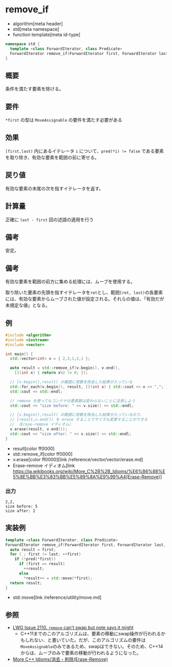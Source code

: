 # remove_if
* algorithm[meta header]
* std[meta namespace]
* function template[meta id-type]

```cpp
namespace std {
  template <class ForwardIterator, class Predicate>
  ForwardIterator remove_if(ForwardIterator first, ForwardIterator last, Predicate pred);
}
```

## 概要
条件を満たす要素を除ける。


## 要件
`*first` の型は `MoveAssignable` の要件を満たす必要がある


## 効果
`[first,last)` 内にあるイテレータ `i` について、`pred(*i) != false` である要素を取り除き、有効な要素を範囲の前に寄せる。


## 戻り値
有効な要素の末尾の次を指すイテレータを返す。


## 計算量
正確に `last - first` 回の述語の適用を行う


## 備考
安定。


## 備考
有効な要素を範囲の前方に集める処理には、ムーブを使用する。

取り除いた要素の先頭を指すイテレータを`ret`とし、範囲`[ret, last)`の各要素には、有効な要素からムーブされた値が設定される。それらの値は、「有効だが未規定な値」となる。


## 例
```cpp example
#include <algorithm>
#include <iostream>
#include <vector>

int main() {
  std::vector<int> v = { 2,3,1,2,1 };

  auto result = std::remove_if(v.begin(), v.end(),
    [](int x) { return x%2 != 0; });

  // [v.begin(),result) の範囲に奇数を除去した結果が入っている
  std::for_each(v.begin(), result, [](int x) { std::cout << x << ","; });
  std::cout << std::endl;

  // remove を使ってもコンテナの要素数は変わらないことに注意しよう
  std::cout << "size before: " << v.size() << std::endl;

  // [v.begin(),result) の範囲に奇数を除去した結果が入っているので、
  // [result,v.end()) を erase することでサイズも変更することができる
  // （Erase-remove イディオム）
  v.erase(result, v.end());
  std::cout << "size after: " << v.size() << std::endl;
}
```
* result[color ff0000]
* std::remove_if[color ff0000]
* v.erase[color ff0000][link /reference/vector/vector/erase.md]
* Erase-remove イディオム[link https://ja.wikibooks.org/wiki/More_C%2B%2B_Idioms/%E6%B6%88%E5%8E%BB%E3%83%BB%E5%89%8A%E9%99%A4(Erase-Remove)]

### 出力
```
2,2,
size before: 5
size after: 2
```


## 実装例
```cpp
template <class ForwardIterator, class Predicate>
ForwardIterator remove_if(ForwardIterator first, ForwardIterator last, Predicate pred) {
  auto result = first;
  for ( ; first != last; ++first)
    if (!pred(*first))
      if (first == result)
        ++result;
      else
        *result++ = std::move(*first);
  return result;
}
```
* std::move[link /reference/utility/move.md]


## 参照
- [LWG Issue 2110. `remove` can't swap but note says it might](http://www.open-std.org/jtc1/sc22/wg21/docs/lwg-defects.html#2110)
    - C++11までのこのアルゴリズムは、要素の移動にswap操作が行われるかもしれない、と書いていた。だが、このアルゴリズムの要件は`MoveAssignable`のみであるため、swapはできない。そのため、C++14からは、ムーブのみで要素の移動が行われるようになった。
- [More C++ Idioms/消去・削除(Erase-Remove)](https://ja.wikibooks.org/wiki/More_C%2B%2B_Idioms/%E6%B6%88%E5%8E%BB%E3%83%BB%E5%89%8A%E9%99%A4(Erase-Remove))

